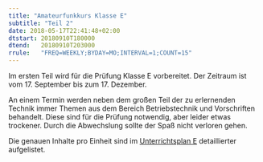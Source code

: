 ```yaml
---
title: "Amateurfunkkurs Klasse E"
subtitle: "Teil 2"
date: 2018-05-17T22:41:48+02:00
dtstart: 20180910T180000
dtend:   20180910T203000
rrule:   "FREQ=WEEKLY;BYDAY=MO;INTERVAL=1;COUNT=15"
---
```


Im ersten Teil wird für die Prüfung Klasse E vorbereitet. Der Zeitraum ist vom 17. September bis zum 17. Dezember.

An einem Termin werden neben dem großen Teil der zu erlernenden Technik immer Themen aus dem Bereich Betriebstechnik und Vorschriften behandelt. Diese sind für die Prüfung notwendig, aber leider etwas trockener. Durch die Abwechslung sollte der Spaß nicht verloren gehen.

Die genauen Inhalte pro Einheit sind im [Unterrichtsplan E](https://www.chaoswelle.de/Lehrgang_Berlin_2018/Unterrichtsplan_E) detaillierter aufgelistet.

